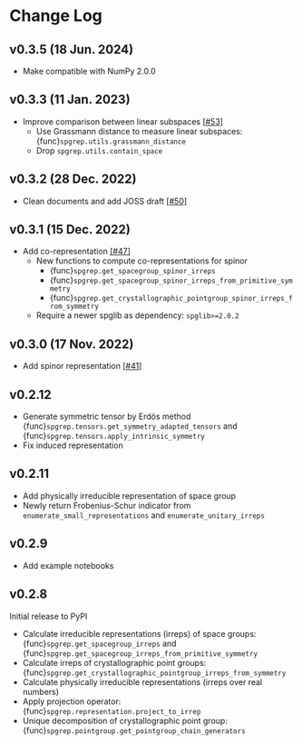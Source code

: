 # Change Log

## v0.3.5 (18 Jun. 2024)

- Make compatible with NumPy 2.0.0

## v0.3.3 (11 Jan. 2023)
- Improve comparison between linear subspaces [[#53]](https://github.com/spglib/spgrep/pull/53)
    - Use Grassmann distance to measure linear subspaces: {func}`spgrep.utils.grassmann_distance`
    - Drop `spgrep.utils.contain_space`

## v0.3.2 (28 Dec. 2022)
- Clean documents and add JOSS draft [[#50]](https://github.com/spglib/spgrep/pull/50)

## v0.3.1 (15 Dec. 2022)

- Add co-representation [[#47]](https://github.com/spglib/spgrep/pull/47)
    - New functions to compute co-representations for spinor
        - {func}`spgrep.get_spacegroup_spinor_irreps`
        - {func}`spgrep.get_spacegroup_spinor_irreps_from_primitive_symmetry`
        - {func}`spgrep.get_crystallographic_pointgroup_spinor_irreps_from_symmetry`
    - Require a newer spglib as dependency: ``spglib>=2.0.2``


## v0.3.0 (17 Nov. 2022)
- Add spinor representation [[#41]](https://github.com/spglib/spgrep/pull/41)

## v0.2.12
- Generate symmetric tensor by Erdös method {func}`spgrep.tensors.get_symmetry_adapted_tensors` and {func}`spgrep.tensors.apply_intrinsic_symmetry`
- Fix induced representation

## v0.2.11
- Add physically irreducible representation of space group
- Newly return Frobenius-Schur indicator from `enumerate_small_representations` and `enumerate_unitary_irreps`

## v0.2.9
- Add example notebooks

## v0.2.8

Initial release to PyPI
- Calculate irreducible representations (irreps) of space groups: {func}`spgrep.get_spacegroup_irreps` and {func}`spgrep.get_spacegroup_irreps_from_primitive_symmetry`
- Calculate irreps of crystallographic point groups: {func}`spgrep.get_crystallographic_pointgroup_irreps_from_symmetry`
- Calculate physically irreducible representations (irreps over real numbers)
- Apply projection operator: {func}`spgrep.representation.project_to_irrep`
- Unique decomposition of crystallographic point group: {func}`spgrep.pointgroup.get_pointgroup_chain_generators`

